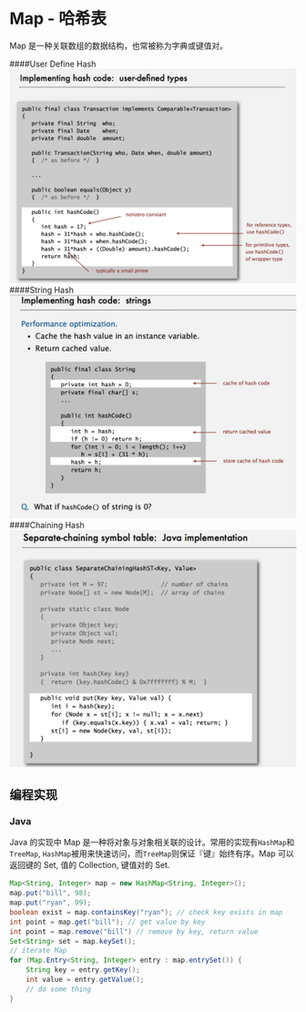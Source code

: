 # Map - 哈希表

Map 是一种关联数组的数据结构，也常被称为字典或键值对。

####User Define Hash
![User Define Hash](../image/user-defined-hash.png)
####String Hash
![String Hash](../image/string-hash.png)
####Chaining Hash
![Chaining Hash](../image/chaining-hash.png)

## 编程实现

### Java

Java 的实现中 Map 是一种将对象与对象相关联的设计。常用的实现有`HashMap`和`TreeMap`, `HashMap`被用来快速访问，而`TreeMap`则保证『键』始终有序。Map 可以返回键的 Set, 值的 Collection, 键值对的 Set.

```java
Map<String, Integer> map = new HashMap<String, Integer>();
map.put("bill", 98);
map.put("ryan", 99);
boolean exist = map.containsKey("ryan"); // check key exists in map
int point = map.get("bill"); // get value by key
int point = map.remove("bill") // remove by key, return value
Set<String> set = map.keySet();
// iterate Map
for (Map.Entry<String, Integer> entry : map.entrySet()) {
    String key = entry.getKey();
    int value = entry.getValue();
    // do some thing
}
```
